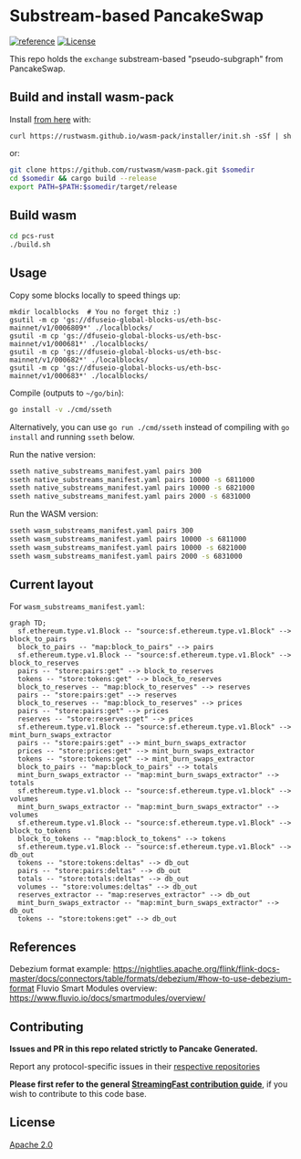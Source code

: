 # Substream-based PancakeSwap
[![reference](https://img.shields.io/badge/godoc-reference-5272B4.svg?style=flat-square)](https://pkg.go.dev/github.com/streamingfast/substream-pancakeswap)
[![License](https://img.shields.io/badge/License-Apache%202.0-blue.svg)](https://opensource.org/licenses/Apache-2.0)

This repo holds the `exchange` substream-based "pseudo-subgraph" from PancakeSwap.

## Build and install wasm-pack

Install [from here](https://rustwasm.github.io/wasm-pack/installer/) with:

```
curl https://rustwasm.github.io/wasm-pack/installer/init.sh -sSf | sh
```

or:

```bash
git clone https://github.com/rustwasm/wasm-pack.git $somedir
cd $somedir && cargo build --release
export PATH=$PATH:$somedir/target/release
```


## Build wasm

```bash
cd pcs-rust
./build.sh
```

## Usage

Copy some blocks locally to speed things up:

```
mkdir localblocks  # You no forget thiz :)
gsutil -m cp 'gs://dfuseio-global-blocks-us/eth-bsc-mainnet/v1/0006809*' ./localblocks/
gsutil -m cp 'gs://dfuseio-global-blocks-us/eth-bsc-mainnet/v1/000681*' ./localblocks/
gsutil -m cp 'gs://dfuseio-global-blocks-us/eth-bsc-mainnet/v1/000682*' ./localblocks/
gsutil -m cp 'gs://dfuseio-global-blocks-us/eth-bsc-mainnet/v1/000683*' ./localblocks/
```

Compile (outputs to `~/go/bin`):

```bash
go install -v ./cmd/sseth
```

Alternatively, you can use `go run ./cmd/sseth` instead of compiling with `go install` and running `sseth` below.

Run the native version:

```bash
sseth native_substreams_manifest.yaml pairs 300
sseth native_substreams_manifest.yaml pairs 10000 -s 6811000
sseth native_substreams_manifest.yaml pairs 10000 -s 6821000
sseth native_substreams_manifest.yaml pairs 2000 -s 6831000
```

Run the WASM version:

```bash
sseth wasm_substreams_manifest.yaml pairs 300
sseth wasm_substreams_manifest.yaml pairs 10000 -s 6811000
sseth wasm_substreams_manifest.yaml pairs 10000 -s 6821000
sseth wasm_substreams_manifest.yaml pairs 2000 -s 6831000
```


## Current layout

For `wasm_substreams_manifest.yaml`:

```mermaid
graph TD;
  sf.ethereum.type.v1.Block -- "source:sf.ethereum.type.v1.Block" --> block_to_pairs
  block_to_pairs -- "map:block_to_pairs" --> pairs
  sf.ethereum.type.v1.Block -- "source:sf.ethereum.type.v1.Block" --> block_to_reserves
  pairs -- "store:pairs:get" --> block_to_reserves
  tokens -- "store:tokens:get" --> block_to_reserves
  block_to_reserves -- "map:block_to_reserves" --> reserves
  pairs -- "store:pairs:get" --> reserves
  block_to_reserves -- "map:block_to_reserves" --> prices
  pairs -- "store:pairs:get" --> prices
  reserves -- "store:reserves:get" --> prices
  sf.ethereum.type.v1.Block -- "source:sf.ethereum.type.v1.Block" --> mint_burn_swaps_extractor
  pairs -- "store:pairs:get" --> mint_burn_swaps_extractor
  prices -- "store:prices:get" --> mint_burn_swaps_extractor
  tokens -- "store:tokens:get" --> mint_burn_swaps_extractor
  block_to_pairs -- "map:block_to_pairs" --> totals
  mint_burn_swaps_extractor -- "map:mint_burn_swaps_extractor" --> totals
  sf.ethereum.type.v1.block -- "source:sf.ethereum.type.v1.block" --> volumes
  mint_burn_swaps_extractor -- "map:mint_burn_swaps_extractor" --> volumes
  sf.ethereum.type.v1.Block -- "source:sf.ethereum.type.v1.Block" --> block_to_tokens
  block_to_tokens -- "map:block_to_tokens" --> tokens
  sf.ethereum.type.v1.Block -- "source:sf.ethereum.type.v1.Block" --> db_out
  tokens -- "store:tokens:deltas" --> db_out
  pairs -- "store:pairs:deltas" --> db_out
  totals -- "store:totals:deltas" --> db_out
  volumes -- "store:volumes:deltas" --> db_out
  reserves_extractor -- "map:reserves_extractor" --> db_out
  mint_burn_swaps_extractor -- "map:mint_burn_swaps_extractor" --> db_out
  tokens -- "store:tokens:get" --> db_out
```

## References

Debezium format example: https://nightlies.apache.org/flink/flink-docs-master/docs/connectors/table/formats/debezium/#how-to-use-debezium-format
Fluvio Smart Modules overview: https://www.fluvio.io/docs/smartmodules/overview/



## Contributing

**Issues and PR in this repo related strictly to Pancake Generated.**

Report any protocol-specific issues in their
[respective repositories](https://github.com/streamingfast/streamingfast#protocols)

**Please first refer to the general
[StreamingFast contribution guide](https://github.com/streamingfast/streamingfast/blob/master/CONTRIBUTING.md)**,
if you wish to contribute to this code base.

## License

[Apache 2.0](LICENSE)

